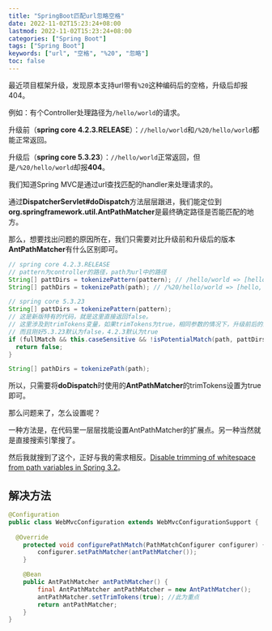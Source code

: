 ```yaml
---
title: "SpringBoot匹配url忽略空格"
date: 2022-11-02T15:23:24+08:00
lastmod: 2022-11-02T15:23:24+08:00
categories: ["Spring Boot"]
tags: ["Spring Boot"]
keywords: ["url", "空格", "%20", "忽略"]
toc: false
---
```


最近项目框架升级，发现原本支持url带有`%20`这种编码后的空格，升级后却报404。

例如：有个Controller处理路径为`/hello/world`的请求。

升级前（**spring core 4.2.3.RELEASE**）：`//hello/world`和`/%20/hello/world`都能正常返回。

升级后（**spring core 5.3.23**）：`//hello/world`正常返回，但是`/%20/hello/world`却报**404**。

<!--more-->

我们知道Spring MVC是通过url查找匹配的handler来处理请求的。

通过**DispatcherServlet#doDispatch**方法层层跟进，我们能定位到**org.springframework.util.AntPathMatcher**是最终确定路径是否能匹配的地方。

那么，想要找出问题的原因所在，我们只需要对比升级前和升级后的版本**AntPathMatcher**有什么区别即可。

```java
// spring core 4.2.3.RELEASE
// pattern为controller的路径，path为url中的路径
String[] pattDirs = tokenizePattern(pattern); // /hello/world => [hello, world]
String[] pathDirs = tokenizePath(path); // /%20/hello/world => [hello, world]
```

```java
// spring core 5.3.23
String[] pattDirs = tokenizePattern(pattern);
// 这是新版特有的代码，就是这里直接返回false。
// 这里涉及到trimTokens变量，如果trimTokens为true，相同参数的情况下，升级前后的匹配结果就一致了
// 而且刚好5.3.23默认为false，4.2.3默认为true
if (fullMatch && this.caseSensitive && !isPotentialMatch(path, pattDirs)) {
  return false;
}

String[] pathDirs = tokenizePath(path);
```

所以，只需要将**doDispatch**时使用的**AntPathMatcher**的trimTokens设置为true即可。

那么问题来了，怎么设置呢？

一种方法是，在代码里一层层找能设置AntPathMatcher的扩展点。另一种当然就是直接搜索引擎搜了。

然后我就搜到了这个，正好与我的需求相反。[Disable trimming of whitespace from path variables in Spring 3.2](https://stackoverflow.com/questions/21047104/disable-trimming-of-whitespace-from-path-variables-in-spring-3-2)。



## 解决方法

```java
@Configuration
public class WebMvcConfiguration extends WebMvcConfigurationSupport {
  
  @Override
    protected void configurePathMatch(PathMatchConfigurer configurer) {
        configurer.setPathMatcher(antPathMatcher());
    }

    @Bean
    public AntPathMatcher antPathMatcher() {
        final AntPathMatcher antPathMatcher = new AntPathMatcher();
        antPathMatcher.setTrimTokens(true); //此为重点
        return antPathMatcher;
    }
}
```



